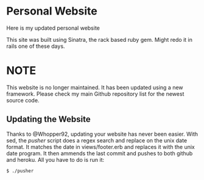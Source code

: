 # Personal Website

Here is my updated personal website

This site was built using Sinatra, the rack based ruby gem. Might redo it in rails one of these days.

# NOTE

This website is no longer maintained. It has been updated using a new framework. Please check my main Github repository list for the newest source code.

## Updating the Website

Thanks to @Whopper92, updating your website has never been easier. With sed, the _pusher_ script does a regex search and replace on the unix date format. It matches the date in views/footer.erb and replaces it with the unix date program. It then ammends the last commit and pushes to both github and heroku. All you have to do is run it:

    $ ./pusher

